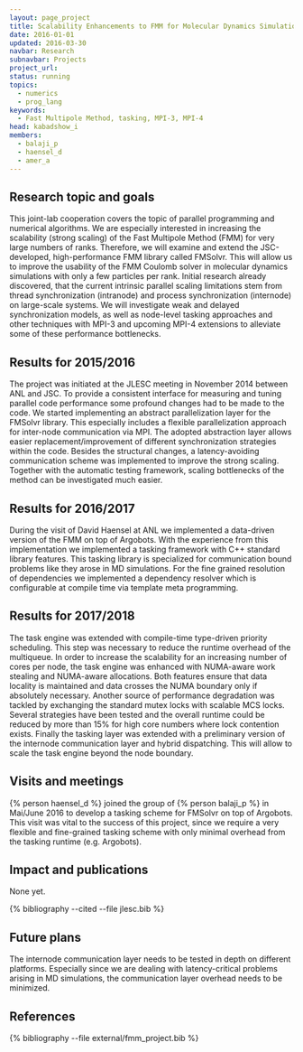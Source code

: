 ```yaml
---
layout: page_project
title: Scalability Enhancements to FMM for Molecular Dynamics Simulations
date: 2016-01-01
updated: 2016-03-30
navbar: Research
subnavbar: Projects
project_url:
status: running
topics:
  - numerics
  - prog_lang
keywords:
  - Fast Multipole Method, tasking, MPI-3, MPI-4
head: kabadshow_i
members:
  - balaji_p
  - haensel_d
  - amer_a
---
```


## Research topic and goals
This joint-lab cooperation covers the topic of parallel programming and numerical algorithms.
We are especially interested in increasing the scalability (strong scaling) of the Fast Multipole Method (FMM) for very large numbers of ranks.
Therefore, we will examine and extend the JSC-developed, high-performance FMM library called FMSolvr.
This will allow us to improve the usability of the FMM Coulomb solver in molecular dynamics simulations with only a few particles per rank.
Initial research already discovered, that the current intrinsic parallel scaling limitations stem from thread synchronization (intranode) and process synchronization (internode) on large-scale systems.
We will investigate weak and delayed synchronization models, as well as node-level tasking approaches and other techniques with MPI-3 and upcoming MPI-4 extensions to alleviate some of these performance bottlenecks.

## Results for 2015/2016
The project was initiated at the JLESC meeting in November 2014 between ANL and JSC.
To provide a consistent interface for measuring and tuning parallel code performance some profound changes had to be made to the code.
We started implementing an abstract parallelization layer for the FMSolvr library.
This especially includes a flexible parallelization approach for inter-node communication via MPI.
The adopted abstraction layer allows easier replacement/improvement of different synchronization strategies within the code.
Besides the structural changes, a latency-avoiding communication scheme was implemented to improve the strong scaling.
Together with the automatic testing framework, scaling bottlenecks of the method can be investigated much easier.

## Results for 2016/2017
During the visit of David Haensel at ANL we implemented a data-driven version of the FMM on top of Argobots.
With the experience from this implementation we implemented a tasking framework with C++ standard library features.
This tasking library is specialized for communication bound problems like they arose in MD simulations.
For the fine grained resolution of dependencies we implemented a dependency resolver which is configurable at compile time via template meta programming.

## Results for 2017/2018
The task engine was extended with compile-time type-driven priority scheduling.
This step was necessary to reduce the runtime overhead of the multiqueue.
In order to increase the scalability for an increasing number of cores per node, the task engine was enhanced with NUMA-aware work stealing and NUMA-aware allocations.
Both features ensure that data locality is maintained and data crosses the NUMA boundary only if absolutely necessary.
Another source of performance degradation was tackled by exchanging the standard mutex locks with scalable MCS locks.
Several strategies have been tested and the overall runtime could be reduced by more than 15% for high core numbers where lock contention exists.
Finally the tasking layer was extended with a preliminary version of the internode communication layer and hybrid dispatching.
This will allow to scale the task engine beyond the node boundary.

## Visits and meetings
{% person haensel_d %} joined the group of {% person balaji_p %} in Mai/June 2016 to develop a tasking scheme for FMSolvr on top of Argobots. This visit was vital to the success of this project, since we require a very flexible and fine-grained tasking scheme with only minimal overhead from the tasking runtime (e.g. Argobots).

## Impact and publications
None yet.

<!--

-->
{% bibliography --cited --file jlesc.bib %}


## Future plans
The internode communication layer needs to be tested in depth on different platforms.
Especially since we are dealing with latency-critical problems arising in MD simulations, the communication layer overhead needs to be minimized.

## References

{% bibliography --file external/fmm_project.bib %}
